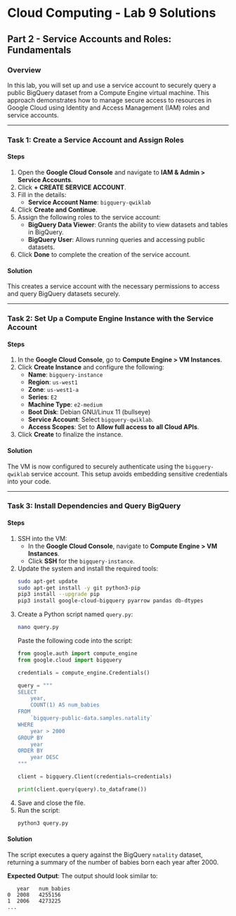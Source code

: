 # Cloud Computing - Lab 9 Solutions 

## Part 2 - Service Accounts and Roles: Fundamentals

### Overview

In this lab, you will set up and use a service account to securely query a public BigQuery dataset from a Compute Engine virtual machine. This approach demonstrates how to manage secure access to resources in Google Cloud using Identity and Access Management (IAM) roles and service accounts.

---

### Task 1: Create a Service Account and Assign Roles

#### Steps

1. Open the **Google Cloud Console** and navigate to **IAM & Admin > Service Accounts**.
2. Click **+ CREATE SERVICE ACCOUNT**.
3. Fill in the details:
   - **Service Account Name**: `bigquery-qwiklab`
4. Click **Create and Continue**.
5. Assign the following roles to the service account:
   - **BigQuery Data Viewer**: Grants the ability to view datasets and tables in BigQuery.
   - **BigQuery User**: Allows running queries and accessing public datasets.
6. Click **Done** to complete the creation of the service account.

#### Solution
This creates a service account with the necessary permissions to access and query BigQuery datasets securely.

---

### Task 2: Set Up a Compute Engine Instance with the Service Account

#### Steps

1. In the **Google Cloud Console**, go to **Compute Engine > VM Instances**.
2. Click **Create Instance** and configure the following:
   - **Name**: `bigquery-instance`
   - **Region**: `us-west1`
   - **Zone**: `us-west1-a`
   - **Series**: `E2`
   - **Machine Type**: `e2-medium`
   - **Boot Disk**: Debian GNU/Linux 11 (bullseye)
   - **Service Account**: Select `bigquery-qwiklab`.
   - **Access Scopes**: Set to **Allow full access to all Cloud APIs**.
3. Click **Create** to finalize the instance.

#### Solution
The VM is now configured to securely authenticate using the `bigquery-qwiklab` service account. This setup avoids embedding sensitive credentials into your code.

---

### Task 3: Install Dependencies and Query BigQuery

#### Steps

1. SSH into the VM:
   - In the **Google Cloud Console**, navigate to **Compute Engine > VM Instances**.
   - Click **SSH** for the `bigquery-instance`.
2. Update the system and install the required tools:
   ```bash
   sudo apt-get update
   sudo apt-get install -y git python3-pip
   pip3 install --upgrade pip
   pip3 install google-cloud-bigquery pyarrow pandas db-dtypes
   ```
3. Create a Python script named `query.py`:
   ```bash
   nano query.py
   ```
   Paste the following code into the script:
   ```python
   from google.auth import compute_engine
   from google.cloud import bigquery

   credentials = compute_engine.Credentials()

   query = """
   SELECT
       year,
       COUNT(1) AS num_babies
   FROM
       `bigquery-public-data.samples.natality`
   WHERE
       year > 2000
   GROUP BY
       year
   ORDER BY
       year DESC
   """

   client = bigquery.Client(credentials=credentials)

   print(client.query(query).to_dataframe())
   ```
4. Save and close the file.
5. Run the script:
   ```bash
   python3 query.py
   ```

#### Solution
The script executes a query against the BigQuery `natality` dataset, returning a summary of the number of babies born each year after 2000.

**Expected Output**:
The output should look similar to:
```
   year   num_babies
0  2008   4255156
1  2006   4273225
...
```